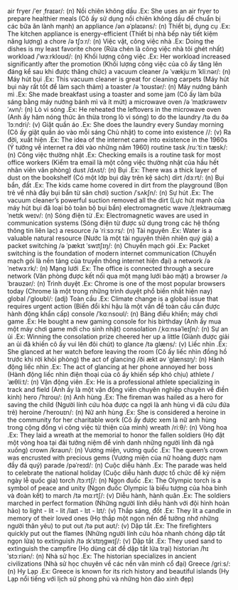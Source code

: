 air fryer /ˈer ˌfraɪər/: (n) Nồi chiên không dầu .Ex: She uses an air fryer to prepare healthier meals (Cô ấy sử dụng nồi chiên không dầu để chuẩn bị các bữa ăn lành mạnh)
an appliance /ən əˈplaɪəns/: (n) Thiết bị, dụng cụ .Ex: The kitchen appliance is energy-efficient (Thiết bị nhà bếp này tiết kiệm năng lượng)
a chore /ə tʃɔːr/: (n) Việc vặt, công việc nhà .Ex: Doing the dishes is my least favorite chore (Rửa chén là công việc nhà tôi ghét nhất)
workload /ˈwɜːrkloʊd/: (n) Khối lượng công việc .Ex: Her workload increased significantly after the promotion (Khối lượng công việc của cô ấy tăng lên đáng kể sau khi được thăng chức)
a vacuum cleaner /ə ˈvækjuːm ˈkliːnər/: (n) Máy hút bụi .Ex: This vacuum cleaner is great for cleaning carpets (Máy hút bụi này rất tốt để làm sạch thảm)
a toaster /ə ˈtoʊstər/: (n) Máy nướng bánh mì .Ex: She made breakfast using a toaster and some jam (Cô ấy làm bữa sáng bằng máy nướng bánh mì và ít mứt)
a microwave oven /ə ˈmaɪkrəweɪv ˈʌvn/: (n) Lò vi sóng .Ex: He reheated the leftovers in the microwave oven (Anh ấy hâm nóng thức ăn thừa trong lò vi sóng)
to do the laundry /tə du ðə ˈlɔːndri/: (v) Giặt quần áo .Ex: She does the laundry every Sunday morning (Cô ấy giặt quần áo vào mỗi sáng Chủ nhật)
to come into existence //: (v) Ra đời, xuất hiện .Ex: The idea of the internet came into existence in the 1960s (Ý tưởng về internet ra đời vào những năm 1960)
routine task /ruːˈtiːn tæsk/: (n) Công việc thường nhật .Ex: Checking emails is a routine task for most office workers (Kiểm tra email là một công việc thường nhật của hầu hết nhân viên văn phòng)
dust /dʌst/: (n) Bụi .Ex: There was a thick layer of dust on the bookshelf (Có một lớp bụi dày trên kệ sách)
dirt /dɜːrt/: (n) Bụi bẩn, đất .Ex: The kids came home covered in dirt from the playground (Bọn trẻ về nhà đầy bụi bẩn từ sân chơi)
suction /ˈsʌkʃn/: (n) Sự hút .Ex: The vacuum cleaner’s powerful suction removed all the dirt (Lực hút mạnh của máy hút bụi đã loại bỏ toàn bộ bụi bẩn)
electromagnetic wave /ɪˌlektrəʊmæɡˈnetɪk weɪv/: (n) Sóng điện từ .Ex: Electromagnetic waves are used in communication systems (Sóng điện từ được sử dụng trong các hệ thống thông tin liên lạc)
a resource /ə ˈriːsɔːrs/: (n) Tài nguyên .Ex: Water is a valuable natural resource (Nước là một tài nguyên thiên nhiên quý giá)
a packet switching /ə ˈpækɪt ˈswɪtʃɪŋ/: (n) Chuyển mạch gói .Ex: Packet switching is the foundation of modern internet communication (Chuyển mạch gói là nền tảng của truyền thông internet hiện đại)
a network /ə ˈnetwɜːrk/: (n) Mạng lưới .Ex: The office is connected through a secure network (Văn phòng được kết nối qua một mạng lưới bảo mật)
a browser /ə ˈbraʊzər/: (n) Trình duyệt .Ex: Chrome is one of the most popular browsers today (Chrome là một trong những trình duyệt phổ biến nhất hiện nay)
global /ˈɡloʊbl/: (adj) Toàn cầu .Ex: Climate change is a global issue that requires urgent action (Biến đổi khí hậu là một vấn đề toàn cầu cần được hành động khẩn cấp)
console /ˈkɑːnsoʊl/: (n) Bảng điều khiển; máy chơi game .Ex: He bought a new gaming console for his birthday (Anh ấy mua một máy chơi game mới cho sinh nhật)
consolation /ˌkɑːnsəˈleɪʃn/: (n) Sự an ủi .Ex: Winning the consolation prize cheered her up a little (Giành được giải an ủi đã khiến cô ấy vui lên đôi chút)
to glance /tə ɡlæns/: (v) Liếc nhìn .Ex: She glanced at her watch before leaving the room (Cô ấy liếc nhìn đồng hồ trước khi rời khỏi phòng)
the act of glancing /ði ækt əv ˈɡlænsɪŋ/: (n) Hành động liếc nhìn .Ex: The act of glancing at her phone annoyed her boss (Hành động liếc nhìn điện thoại của cô ấy khiến sếp khó chịu)
athlete /ˈæθliːt/: (n) Vận động viên .Ex: He is a professional athlete specializing in track and field (Anh ấy là một vận động viên chuyên nghiệp chuyên về điền kinh)
hero /ˈhɪroʊ/: (n) Anh hùng .Ex: The fireman was hailed as a hero for saving the child (Người lính cứu hỏa được ca ngợi là anh hùng vì đã cứu đứa trẻ)
heroine /ˈheroʊɪn/: (n) Nữ anh hùng .Ex: She is considered a heroine in the community for her charitable work (Cô ấy được xem là nữ anh hùng trong cộng đồng vì công việc từ thiện của mình)
wreath /riːθ/: (n) Vòng hoa .Ex: They laid a wreath at the memorial to honor the fallen soldiers (Họ đặt một vòng hoa tại đài tưởng niệm để vinh danh những người lính đã ngã xuống)
crown /kraʊn/: (n) Vương miện, vương quốc .Ex: The queen’s crown was encrusted with precious gems (Vương miện của nữ hoàng được nạm đầy đá quý)
parade /pəˈreɪd/: (n) Cuộc diễu hành .Ex: The parade was held to celebrate the national holiday (Cuộc diễu hành được tổ chức để kỷ niệm ngày lễ quốc gia)
torch /tɔːrtʃ/: (n) Ngọn đuốc .Ex: The Olympic torch is a symbol of peace and unity (Ngọn đuốc Olympic là biểu tượng của hòa bình và đoàn kết)
to march /tə mɑːrtʃ/: (v) Diễu hành, hành quân .Ex: The soldiers marched in perfect formation (Những người lính diễu hành với đội hình hoàn hảo)
to light - lit - lit /laɪt - lɪt - lɪt/: (v) Thắp sáng, đốt .Ex: They lit a candle in memory of their loved ones (Họ thắp một ngọn nến để tưởng nhớ những người thân yêu)
to put out /tə pʊt aʊt/: (v) Dập tắt .Ex: The firefighters quickly put out the flames (Những người lính cứu hỏa nhanh chóng dập tắt ngọn lửa)
to extinguish /tə ɪkˈstɪŋɡwɪʃ/: (v) Dập tắt .Ex: They used sand to extinguish the campfire (Họ dùng cát để dập tắt lửa trại)
historian /hɪˈstɔːriən/: (n) Nhà sử học .Ex: The historian specializes in ancient civilizations (Nhà sử học chuyên về các nền văn minh cổ đại)
Greece /ɡriːs/: (n) Hy Lạp .Ex: Greece is known for its rich history and beautiful islands (Hy Lạp nổi tiếng với lịch sử phong phú và những hòn đảo xinh đẹp)